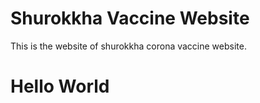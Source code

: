 # Shurokkha Vaccine Website
This is the website of shurokkha corona vaccine website.
<h1>Hello World </>